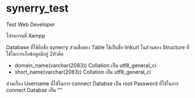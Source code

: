 # synerry_test
Test Web Developer

โปรแกรมที่ Xampp 

Database ที่ใช้คือชื่อ synerry ส่วนชื่อของ Table ใช้เป็นชื่อ linkurl
ในส่วนของ Structure ที่ใช้ในการเก็บข้อมูลมีอยู่ 2ตัวคือ
  - domain_name(varchar(2083))  Collation เป็น utf8_general_ci
  - short_name(varchar(2083))   Collation เป็น utf8_general_ci
  
ส่วนเรื่อง Username ที่ใช้ในการ connect Databse เป็น root
Password ที่ใช้ในการ connect Databse เป็น ""

